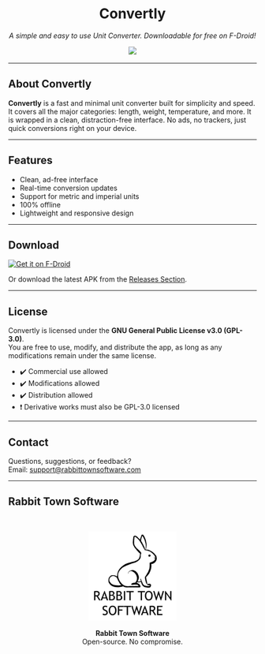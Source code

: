 <!-- Banner Image at the top, full width -->

<h1 align="center">Convertly</h1>
<p align="center"><em>A simple and easy to use Unit Converter. Downloadable for free on F-Droid!</em></p>

<p align="center">
  <img src="https://img.shields.io/badge/License-GPLv3-blue.svg">
</p>

---

## About Convertly

**Convertly** is a fast and minimal unit converter built for simplicity and speed. It covers all the major categories: length, weight, temperature, and more. 
It is wrapped in a clean, distraction-free interface. No ads, no trackers, just quick conversions right on your device.

---

## Features

- Clean, ad-free interface  
- Real-time conversion updates  
- Support for metric and imperial units  
- 100% offline
- Lightweight and responsive design  

---

## Download

[<img src="https://fdroid.gitlab.io/artwork/badge/get-it-on.png"
     alt="Get it on F-Droid"
     height="80">](https://f-droid.org/packages/com.rabbittownsoftware.convertly/)

Or download the latest APK from the [Releases Section](https://github.com/Rabbit-Town-Software/convertly/releases/latest).

---

## License

Convertly is licensed under the **GNU General Public License v3.0 (GPL-3.0)**.  
You are free to use, modify, and distribute the app, as long as any modifications remain under the same license.

- ✔️ Commercial use allowed
- ✔️ Modifications allowed
- ✔️ Distribution allowed
- ❗ Derivative works must also be GPL-3.0 licensed

---

## Contact

Questions, suggestions, or feedback?  
Email: [support@rabbittownsoftware.com](mailto:support@rabbittownsoftware.com)

---

## Rabbit Town Software

<br/>

<p align="center">
  <img src="https://github.com/Rabbit-Town-Software/misa-engine/blob/eb3aa63bad02385d2af4b7b130d1bde70e2a2715/assets/rabbittownlogo.jpg?raw=true" alt="Rabbit Town Software Logo" width="180"/>
</p>

<p align="center">
  <strong>Rabbit Town Software</strong><br/>
  Open-source. No compromise.
</p>
